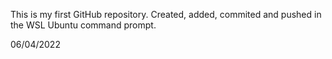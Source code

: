 This is my first GitHub repository. 
Created, added, commited and pushed in the WSL Ubuntu command prompt.

06/04/2022

